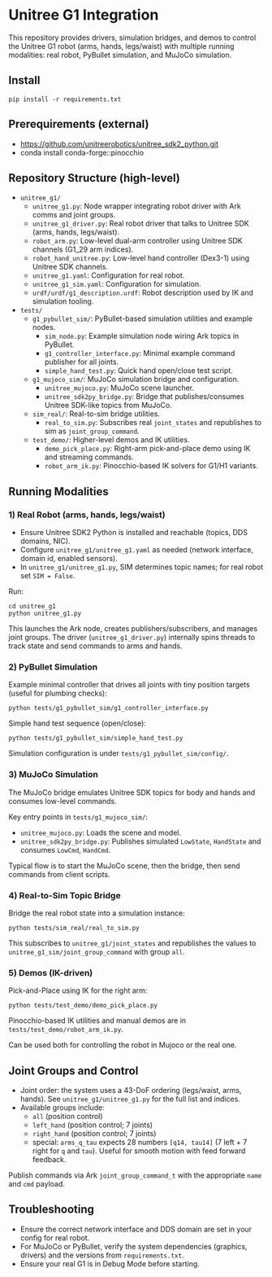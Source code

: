 # Unitree G1 Integration

This repository provides drivers, simulation bridges, and demos to control the Unitree G1 robot (arms, hands, legs/waist) with multiple running modalities: real robot, PyBullet simulation, and MuJoCo simulation.

## Install
```
pip install -r requirements.txt
```

## Prerequirements (external)
- https://github.com/unitreerobotics/unitree_sdk2_python.git
- conda install conda-forge::pinocchio


## Repository Structure (high-level)
- `unitree_g1/`
  - `unitree_g1.py`: Node wrapper integrating robot driver with Ark comms and joint groups.
  - `unitree_g1_driver.py`: Real robot driver that talks to Unitree SDK (arms, hands, legs/waist).
  - `robot_arm.py`: Low-level dual-arm controller using Unitree SDK channels (G1_29 arm indices).
  - `robot_hand_unitree.py`: Low-level hand controller (Dex3-1) using Unitree SDK channels.
  - `unitree_g1.yaml`: Configuration for real robot.
  - `unitree_g1_sim.yaml`: Configuration for simulation.
  - `urdf/urdf/g1_description.urdf`: Robot description used by IK and simulation tooling.
- `tests/`
  - `g1_pybullet_sim/`: PyBullet-based simulation utilities and example nodes.
    - `sim_node.py`: Example simulation node wiring Ark topics in PyBullet.
    - `g1_controller_interface.py`: Minimal example command publisher for all joints.
    - `simple_hand_test.py`: Quick hand open/close test script.
  - `g1_mujoco_sim/`: MuJoCo simulation bridge and configuration.
    - `unitree_mujoco.py`: MuJoCo scene launcher.
    - `unitree_sdk2py_bridge.py`: Bridge that publishes/consumes Unitree SDK-like topics from MuJoCo.
  - `sim_real/`: Real-to-sim bridge utilities.
    - `real_to_sim.py`: Subscribes real `joint_states` and republishes to sim as `joint_group_command`.
  - `test_demo/`: Higher-level demos and IK utilities.
    - `demo_pick_place.py`: Right-arm pick-and-place demo using IK and streaming commands.
    - `robot_arm_ik.py`: Pinocchio-based IK solvers for G1/H1 variants.


## Running Modalities

### 1) Real Robot (arms, hands, legs/waist)
- Ensure Unitree SDK2 Python is installed and reachable (topics, DDS domains, NIC).
- Configure `unitree_g1/unitree_g1.yaml` as needed (network interface, domain id, enabled sensors).
- In `unitree_g1/unitree_g1.py`, SIM determines topic names; for real robot set `SIM = False`.

Run:
```
cd unitree_g1
python unitree_g1.py
```

This launches the Ark node, creates publishers/subscribers, and manages joint groups. The driver (`unitree_g1_driver.py`) internally spins threads to track state and send commands to arms and hands.


### 2) PyBullet Simulation
Example minimal controller that drives all joints with tiny position targets (useful for plumbing checks):
```
python tests/g1_pybullet_sim/g1_controller_interface.py
```

Simple hand test sequence (open/close):
```
python tests/g1_pybullet_sim/simple_hand_test.py
```

Simulation configuration is under `tests/g1_pybullet_sim/config/`.


### 3) MuJoCo Simulation
The MuJoCo bridge emulates Unitree SDK topics for body and hands and consumes low-level commands.

Key entry points in `tests/g1_mujoco_sim/`:
- `unitree_mujoco.py`: Loads the scene and model.
- `unitree_sdk2py_bridge.py`: Publishes simulated `LowState`, `HandState` and consumes `LowCmd`, `HandCmd`.

Typical flow is to start the MuJoCo scene, then the bridge, then send commands from client scripts.


### 4) Real-to-Sim Topic Bridge
Bridge the real robot state into a simulation instance:
```
python tests/sim_real/real_to_sim.py
```
This subscribes to `unitree_g1/joint_states` and republishes the values to `unitree_g1_sim/joint_group_command` with group `all`.


### 5) Demos (IK-driven)
Pick-and-Place using IK for the right arm:
```
python tests/test_demo/demo_pick_place.py
```

Pinocchio-based IK utilities and manual demos are in `tests/test_demo/robot_arm_ik.py`.

Can be used both for controlling the robot in Mujoco or the real one.


## Joint Groups and Control
- Joint order: the system uses a 43-DoF ordering (legs/waist, arms, hands). See `unitree_g1/unitree_g1.py` for the full list and indices.
- Available groups include:
  - `all` (position control)
  - `left_hand` (position control; 7 joints)
  - `right_hand` (position control; 7 joints)
  - special: `arms_q_tau` expects 28 numbers `[q14, tau14]` (7 left + 7 right for `q` and `tau`). Useful for smooth motion with feed forward feedback.

Publish commands via Ark `joint_group_command_t` with the appropriate `name` and `cmd` payload.


## Troubleshooting
- Ensure the correct network interface and DDS domain are set in your config for real robot.
- For MuJoCo or PyBullet, verify the system dependencies (graphics, drivers) and the versions from `requirements.txt`.
- Ensure your real G1 is in Debug Mode before starting.


